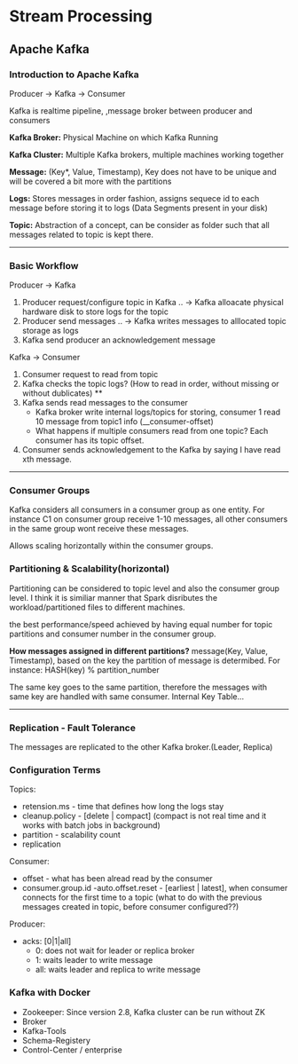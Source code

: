 # Stream Processing

## Apache Kafka

### Introduction to Apache Kafka

Producer -> Kafka -> Consumer

Kafka is realtime pipeline, ,message broker between producer and consumers

**Kafka Broker:** Physical Machine on which Kafka Running 

**Kafka Cluster:** Multiple Kafka brokers, multiple machines working together

**Message:** (Key*, Value, Timestamp), Key does not have to be unique and will be covered a bit more with the partitions

**Logs:** Stores messages in order fashion, assigns sequece id to each message before storing it to logs (Data Segments present in your disk)

**Topic:** Abstraction of a concept, can be consider as folder such that all messages related to topic is kept there.

---

### Basic Workflow

Producer -> Kafka

1. Producer request/configure topic in Kafka .. -> Kafka alloacate physical hardware disk to store logs for the topic
2. Producer send messages .. -> Kafka writes messages to alllocated topic  storage as logs
3. Kafka send producer an acknowledgement message

Kafka -> Consumer
1. Consumer request to read from topic
2. Kafka checks the topic logs? (How to read in order, without missing or without dublicates) **
3. Kafka sends read messages to the consumer 
    - Kafka broker write internal logs/topics for storing, consumer 1 read 10 message from topic1 info (__consumer-offset)
    - What happens if multiple consumers read from one topic? Each consumer has its topic offset.
4. Consumer sends acknowledgement to the Kafka by saying I have read xth message.

---
### Consumer Groups
Kafka considers all consumers in a consumer group as one entity.
For instance C1 on consumer group receive 1-10 messages, 
all other consumers in the same group wont receive these messages.

Allows scaling horizontally within the consumer groups.

### Partitioning & Scalability(horizontal)

Partitioning can be considered to topic level and also the consumer group level. I think it is similiar manner that Spark disributes the workload/partitioned files to different machines.

the best performance/speed achieved by having equal number for topic partitions and consumer number in the consumer group.

**How messages assigned in different partitions?** 
message(Key, Value, Timestamp), based on the key the partition of message is determibed. For instance: HASH(key) % partition_number 

The same key goes to the same partition, therefore the messages with same key are handled with same consumer. Internal Key Table...

---
### Replication - Fault Tolerance

The messages are replicated to the other Kafka broker.(Leader, Replica)

### Configuration Terms

Topics:
- retension.ms - time that defines how long the logs stay
- cleanup.policy - [delete | compact] (compact is not real time and it works with batch jobs in background)
- partition - scalability count
- replication 

Consumer:
- offset - what has been alread read by the consumer
- consumer.group.id
-auto.offset.reset - [earliest | latest], when consumer connects for the first time to a topic (what to do with the previous messages created in topic, before consumer configured??)

Producer:
- acks: [0|1|all]
    - 0: does not wait for leader or replica broker
    - 1: waits leader to write message
    - all: waits leader and replica to write message


### Kafka with Docker
- Zookeeper: Since version 2.8, Kafka cluster can be run without ZK
- Broker
- Kafka-Tools
- Schema-Registery
- Control-Center / enterprise